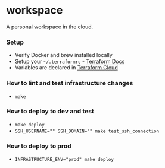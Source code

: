 # workspace

A personal workspace in the cloud.

### Setup
- Verify Docker and brew installed locally
- Setup your `~/.terraformrc` - [Terraform Docs](https://www.terraform.io/docs/commands/cli-config.html#credentials-1)
- Variables are declared in [Terraform Cloud](https://app.terraform.io/app)

### How to lint and test infrastructure changes
- `make`

### How to deploy to dev and test
- `make deploy`
- `SSH_USERNAME="" SSH_DOMAIN="" make test_ssh_connection`

### How to deploy to prod
- `INFRASTRUCTURE_ENV="prod" make deploy`
